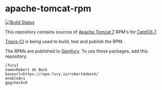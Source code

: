 # apache-tomcat-rpm

[![Build Status](https://travis-ci.org/robertdebock/apache-tomcat-rpm.svg)](https://travis-ci.org/robertdebock/apache-tomcat-rpm)

This repository contains sources of [Apache Tomcat 7](http://tomcat.apache.org) RPM's for [CentOS 7](https://www.centos.org/).

[Travis-CI](https://travis-ci.org/robertdebock/apache-tomcat-rpm) is being used to build, test and publish the RPM.

The RPMs are published to [Gemfury](https://gemfury.com/robertdebock). To use these packages, add this repository:

    [fury]
    name=Robert de Bock
    baseurl=https://repo.fury.io/robertdebock/
    enabled=1
    gpgcheck=0
